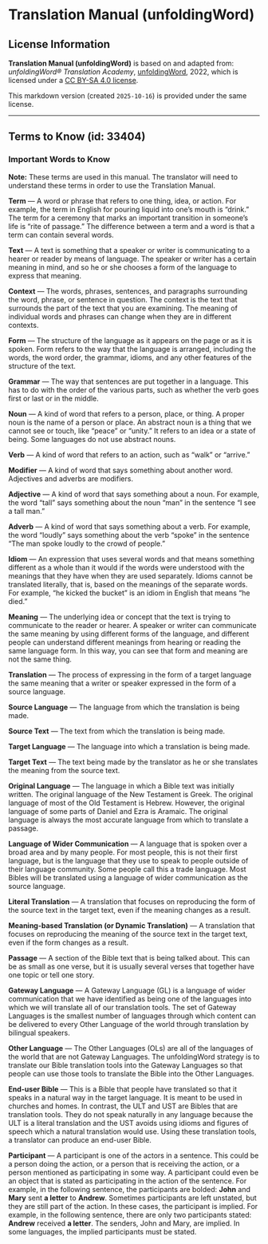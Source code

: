 # Translation Manual (unfoldingWord)

## License Information

**Translation Manual (unfoldingWord)** is based on and adapted from: _unfoldingWord® Translation Academy_, [unfoldingWord](https://unfoldingword.org/utw), 2022, which is licensed under a [CC BY-SA 4.0 license](https://creativecommons.org/licenses/by-sa/4.0/legalcode.en).

This markdown version (created `2025-10-16`) is provided under the same license.



--------------------------------

## Terms to Know (id: 33404)

### Important Words to Know

**Note:** These terms are used in this manual. The translator will need to understand these terms in order to use the Translation Manual.

**Term** — A word or phrase that refers to one thing, idea, or action. For example, the term in English for pouring liquid into one’s mouth is “drink.” The term for a ceremony that marks an important transition in someone’s life is “rite of passage.” The difference between a term and a word is that a term can contain several words.

**Text** — A text is something that a speaker or writer is communicating to a hearer or reader by means of language. The speaker or writer has a certain meaning in mind, and so he or she chooses a form of the language to express that meaning.

**Context** — The words, phrases, sentences, and paragraphs surrounding the word, phrase, or sentence in question. The context is the text that surrounds the part of the text that you are examining. The meaning of individual words and phrases can change when they are in different contexts.

**Form** — The structure of the language as it appears on the page or as it is spoken. Form refers to the way that the language is arranged, including the words, the word order, the grammar, idioms, and any other features of the structure of the text.

**Grammar** — The way that sentences are put together in a language. This has to do with the order of the various parts, such as whether the verb goes first or last or in the middle.

**Noun** — A kind of word that refers to a person, place, or thing. A proper noun is the name of a person or place. An abstract noun is a thing that we cannot see or touch, like “peace” or “unity.” It refers to an idea or a state of being. Some languages do not use abstract nouns.

**Verb** — A kind of word that refers to an action, such as “walk” or “arrive.”

**Modifier** — A kind of word that says something about another word. Adjectives and adverbs are modifiers.

**Adjective** — A kind of word that says something about a noun. For example, the word “tall” says something about the noun “man” in the sentence “I see a tall man.”

**Adverb** — A kind of word that says something about a verb. For example, the word “loudly” says something about the verb “spoke” in the sentence “The man spoke loudly to the crowd of people.”

**Idiom** — An expression that uses several words and that means something different as a whole than it would if the words were understood with the meanings that they have when they are used separately. Idioms cannot be translated literally, that is, based on the meanings of the separate words. For example, “he kicked the bucket” is an idiom in English that means “he died.”

**Meaning** — The underlying idea or concept that the text is trying to communicate to the reader or hearer. A speaker or writer can communicate the same meaning by using different forms of the language, and different people can understand different meanings from hearing or reading the same language form. In this way, you can see that form and meaning are not the same thing.

**Translation** — The process of expressing in the form of a target language the same meaning that a writer or speaker expressed in the form of a source language.

**Source Language** — The language from which the translation is being made.

**Source Text** — The text from which the translation is being made.

**Target Language** — The language into which a translation is being made.

**Target Text** — The text being made by the translator as he or she translates the meaning from the source text.

**Original Language** — The language in which a Bible text was initially written. The original language of the New Testament is Greek. The original language of most of the Old Testament is Hebrew. However, the original language of some parts of Daniel and Ezra is Aramaic. The original language is always the most accurate language from which to translate a passage.

**Language of Wider Communication** — A language that is spoken over a broad area and by many people. For most people, this is not their first language, but is the language that they use to speak to people outside of their language community. Some people call this a trade language. Most Bibles will be translated using a language of wider communication as the source language.

**Literal Translation** — A translation that focuses on reproducing the form of the source text in the target text, even if the meaning changes as a result.

**Meaning\-based Translation (or Dynamic Translation)** — A translation that focuses on reproducing the meaning of the source text in the target text, even if the form changes as a result.

**Passage** — A section of the Bible text that is being talked about. This can be as small as one verse, but it is usually several verses that together have one topic or tell one story.

**Gateway Language** — A Gateway Language (GL) is a language of wider communication that we have identified as being one of the languages into which we will translate all of our translation tools. The set of Gateway Languages is the smallest number of languages through which content can be delivered to every Other Language of the world through translation by bilingual speakers.

**Other Language** — The Other Languages (OLs) are all of the languages of the world that are not Gateway Languages. The unfoldingWord strategy is to translate our Bible translation tools into the Gateway Languages so that people can use those tools to translate the Bible into the Other Languages.

**End\-user Bible** — This is a Bible that people have translated so that it speaks in a natural way in the target language. It is meant to be used in churches and homes. In contrast, the ULT and UST are Bibles that are translation tools. They do not speak naturally in any language because the ULT is a literal translation and the UST avoids using idioms and figures of speech which a natural translation would use. Using these translation tools, a translator can produce an end\-user Bible.

**Participant** — A participant is one of the actors in a sentence. This could be a person doing the action, or a person that is receiving the action, or a person mentioned as participating in some way. A participant could even be an object that is stated as participating in the action of the sentence. For example, in the following sentence, the participants are bolded: **John** and **Mary** sent **a letter** to **Andrew**. Sometimes participants are left unstated, but they are still part of the action. In these cases, the participant is implied. For example, in the following sentence, there are only two participants stated: **Andrew** received **a letter**. The senders, John and Mary, are implied. In some languages, the implied participants must be stated.


